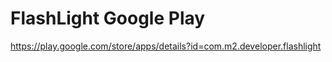 # FlashLight Google Play 

https://play.google.com/store/apps/details?id=com.m2.developer.flashlight
